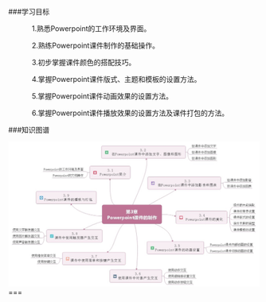 ###学习目标

&nbsp;&nbsp;&nbsp;&nbsp;&nbsp;&nbsp;&nbsp;&nbsp;&nbsp;&nbsp;&nbsp;&nbsp;1.熟悉Powerpoint的工作环境及界面。

&nbsp;&nbsp;&nbsp;&nbsp;&nbsp;&nbsp;&nbsp;&nbsp;&nbsp;&nbsp;&nbsp;&nbsp;2.熟练Powerpoint课件制作的基础操作。

&nbsp;&nbsp;&nbsp;&nbsp;&nbsp;&nbsp;&nbsp;&nbsp;&nbsp;&nbsp;&nbsp;&nbsp;3.初步掌握课件颜色的搭配技巧。

&nbsp;&nbsp;&nbsp;&nbsp;&nbsp;&nbsp;&nbsp;&nbsp;&nbsp;&nbsp;&nbsp;&nbsp;4.掌握Powerpoint课件版式、主题和模板的设置方法。

&nbsp;&nbsp;&nbsp;&nbsp;&nbsp;&nbsp;&nbsp;&nbsp;&nbsp;&nbsp;&nbsp;&nbsp;5.掌握Powerpoint课件动画效果的设置方法。

&nbsp;&nbsp;&nbsp;&nbsp;&nbsp;&nbsp;&nbsp;&nbsp;&nbsp;&nbsp;&nbsp;&nbsp;6.掌握Powerpoint课件播放效果的设置方法及课件打包的方法。

###知识图谱

<div align="center"><img src="assets/3-0-1.jpg"></div>
===

